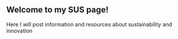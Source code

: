 ## Welcome to my SUS page!
Here I will post information and resources about sustainability and innovation
